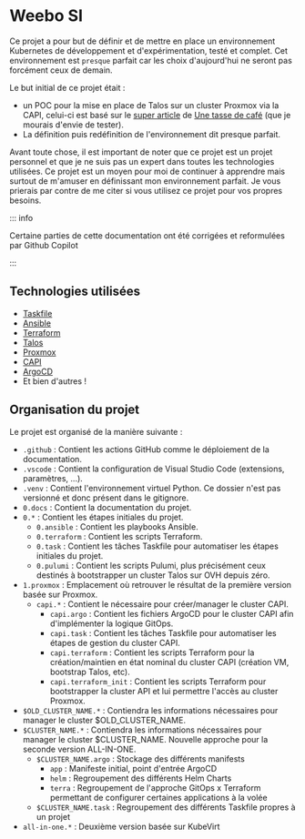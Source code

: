 # Weebo SI

Ce projet a pour but de définir et de mettre en place un environnement Kubernetes de développement et d'expérimentation, testé et complet. Cet environnement est `presque` parfait car les choix d'aujourd'hui ne seront pas forcément ceux de demain.

Le but initial de ce projet était :

- un POC pour la mise en place de Talos sur un cluster Proxmox via la CAPI, celui-ci est basé sur le [super article](https://une-tasse-de.cafe/blog/talos-capi-proxmox/) de [Une tasse de café](https://une-tasse-de.cafe/) (que je mourais d'envie de tester).
- La définition puis redéfinition de l'environnement dit presque parfait.

Avant toute chose, il est important de noter que ce projet est un projet personnel et que je ne suis pas un expert dans toutes les technologies utilisées. Ce projet est un moyen pour moi de continuer à apprendre mais surtout de m'amuser en définissant mon environnement parfait. Je vous prierais par contre de me citer si vous utilisez ce projet pour vos propres besoins.

::: info

Certaine parties de cette documentation ont été corrigées et reformulées par Github Copilot

:::

## Technologies utilisées

- [Taskfile](https://taskfile.dev/#/)
- [Ansible](https://www.ansible.com/)
- [Terraform](https://www.terraform.io/)
- [Talos](https://www.talos.dev/)
- [Proxmox](https://www.proxmox.com/)
- [CAPI](https://cluster-api.sigs.k8s.io/)
- [ArgoCD](https://argoproj.github.io/argo-cd/)
- Et bien d'autres !

## Organisation du projet

Le projet est organisé de la manière suivante :

- `.github` : Contient les actions GitHub comme le déploiement de la documentation.
- `.vscode` : Contient la configuration de Visual Studio Code (extensions, paramètres, ...).
- `.venv` : Contient l'environnement virtuel Python. Ce dossier n'est pas versionné et donc présent dans le gitignore.
- `0.docs` : Contient la documentation du projet.
- `0.*` : Contient les étapes initiales du projet.
  - `0.ansible` : Contient les playbooks Ansible.
  - `0.terraform` : Contient les scripts Terraform.
  - `0.task` : Contient les tâches Taskfile pour automatiser les étapes initiales du projet.
  - `0.pulumi` : Contient les scripts Pulumi, plus précisément ceux destinés à bootstrapper un cluster Talos sur OVH depuis zéro.
- `1.proxmox` : Emplacement où retrouver le résultat de la première version basée sur Proxmox.
  - `capi.*` : Contient le nécessaire pour créer/manager le cluster CAPI.
    - `capi.argo` : Contient les fichiers ArgoCD pour le cluster CAPI afin d'implémenter la logique GitOps.
    - `capi.task` : Contient les tâches Taskfile pour automatiser les étapes de gestion du cluster CAPI.
    - `capi.terraform` : Contient les scripts Terraform pour la création/maintien en état nominal du cluster CAPI (création VM, bootstrap Talos, etc).
    - `capi.terraform_init` : Contient les scripts Terraform pour bootstrapper la cluster API et lui permettre l'accès au cluster Proxmox.
- `$OLD_CLUSTER_NAME.*` : Contiendra les informations nécessaires pour manager le cluster $OLD_CLUSTER_NAME.
- `$CLUSTER_NAME.*` : Contiendra les informations nécessaires pour manager le cluster $CLUSTER_NAME. Nouvelle approche pour la seconde version ALL-IN-ONE.
  - `$CLUSTER_NAME.argo` : Stockage des différents manifests
    - `app` : Manifeste initial, point d'entrée ArgoCD
    - `helm` : Regroupement des différents Helm Charts
    - `terra` : Regroupement de l'approche GitOps x Terraform permettant de configurer certaines applications à la volée
  - `$CLUSTER_NAME.task` : Regroupement des différents Taskfile propres à un projet
- `all-in-one.*` : Deuxième version basée sur KubeVirt
